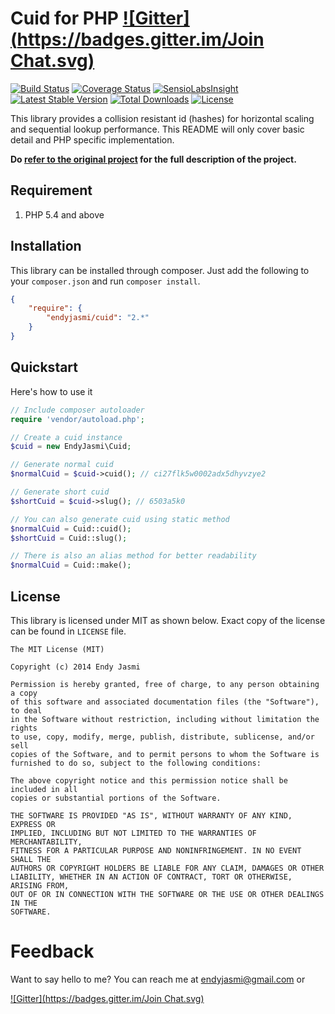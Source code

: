 # Cuid for PHP [![Gitter](https://badges.gitter.im/Join Chat.svg)](https://gitter.im/endyjasmi/cuid?utm_source=badge&utm_medium=badge&utm_campaign=pr-badge&utm_content=badge)
[![Build Status](https://travis-ci.org/endyjasmi/cuid.svg?branch=master)](https://travis-ci.org/endyjasmi/cuid) [![Coverage Status](https://coveralls.io/repos/endyjasmi/cuid/badge.png?branch=master)](https://coveralls.io/r/endyjasmi/cuid?branch=master) [![SensioLabsInsight](https://insight.sensiolabs.com/projects/49dcc316-3f00-4573-a1c1-91dedffa1829/mini.png)](https://insight.sensiolabs.com/projects/49dcc316-3f00-4573-a1c1-91dedffa1829) [![Latest Stable Version](https://poser.pugx.org/endyjasmi/cuid/v/stable.svg)](https://packagist.org/packages/endyjasmi/cuid) [![Total Downloads](https://poser.pugx.org/endyjasmi/cuid/downloads.svg)](https://packagist.org/packages/endyjasmi/cuid) [![License](https://poser.pugx.org/endyjasmi/cuid/license.svg)](https://packagist.org/packages/endyjasmi/cuid)

This library provides a collision resistant id (hashes) for horizontal scaling and sequential lookup performance. This README will only cover basic detail and PHP specific implementation.

__Do [refer to the original project](http://usecuid.org/) for the full description of the project.__

## Requirement
1. PHP 5.4 and above

## Installation
This library can be installed through composer. Just add the following to your `composer.json` and run `composer install`.

```json
{
	"require": {
		"endyjasmi/cuid": "2.*"
	}
}
```

## Quickstart
Here's how to use it
```php
// Include composer autoloader
require 'vendor/autoload.php';

// Create a cuid instance
$cuid = new EndyJasmi\Cuid;

// Generate normal cuid
$normalCuid = $cuid->cuid(); // ci27flk5w0002adx5dhyvzye2

// Generate short cuid
$shortCuid = $cuid->slug(); // 6503a5k0

// You can also generate cuid using static method
$normalCuid = Cuid::cuid();
$shortCuid = Cuid::slug();

// There is also an alias method for better readability
$normalCuid = Cuid::make();
```

## License
This library is licensed under MIT as shown below. Exact copy of the license can be found in `LICENSE` file.

```
The MIT License (MIT)

Copyright (c) 2014 Endy Jasmi

Permission is hereby granted, free of charge, to any person obtaining a copy
of this software and associated documentation files (the "Software"), to deal
in the Software without restriction, including without limitation the rights
to use, copy, modify, merge, publish, distribute, sublicense, and/or sell
copies of the Software, and to permit persons to whom the Software is
furnished to do so, subject to the following conditions:

The above copyright notice and this permission notice shall be included in all
copies or substantial portions of the Software.

THE SOFTWARE IS PROVIDED "AS IS", WITHOUT WARRANTY OF ANY KIND, EXPRESS OR
IMPLIED, INCLUDING BUT NOT LIMITED TO THE WARRANTIES OF MERCHANTABILITY,
FITNESS FOR A PARTICULAR PURPOSE AND NONINFRINGEMENT. IN NO EVENT SHALL THE
AUTHORS OR COPYRIGHT HOLDERS BE LIABLE FOR ANY CLAIM, DAMAGES OR OTHER
LIABILITY, WHETHER IN AN ACTION OF CONTRACT, TORT OR OTHERWISE, ARISING FROM,
OUT OF OR IN CONNECTION WITH THE SOFTWARE OR THE USE OR OTHER DEALINGS IN THE
SOFTWARE.

```

# Feedback
Want to say hello to me? You can reach me at [endyjasmi@gmail.com](mailto:endyjasmi@gmail.com) or

[![Gitter](https://badges.gitter.im/Join Chat.svg)](https://gitter.im/endyjasmi/cuid?utm_source=badge&utm_medium=badge&utm_campaign=pr-badge&utm_content=badge)
